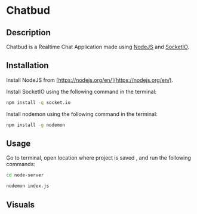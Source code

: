 # Chatbud 

## Description
Chatbud is a Realtime Chat Application made using [NodeJS](https://nodejs.org/en/) and [SocketIO](https://socket.io/). 

## Installation

Install NodeJS from [https://nodejs.org/en/](https://nodejs.org/en/).

Install SocketIO using the following command in the terminal:  

```bash
npm install -g socket.io
```

Install nodemon using the following command in the terminal:  

```bash
npm install -g nodemon
```

## Usage

Go to terminal, open location where project is saved , and run the following commands: 
```bash
cd node-server 

nodemon index.js
```

## Visuals

[](./screenshots/1.png)
[](./screenshots/2.png)
[](./screenshots/3.png)
[](./screenshots/4.png)
